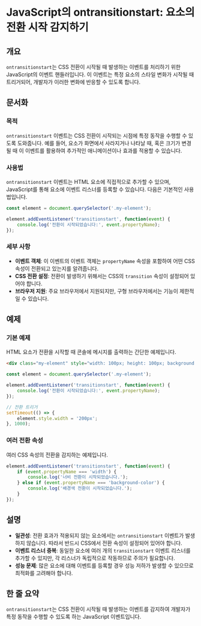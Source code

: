 <!--
Meta Description: # JavaScript의 ontransitionstart: 요소의 전환 시작 감지하기 ## 개요 `ontransitionstart`는 CSS 전환이 시작될 때 발생하는 이벤트를 처리하기 위한 JavaScript의 이벤트 핸들러입니다. 이 이벤트는 특정 요소의 스타일 변...
Meta Keywords: element, 전환이, event, ontransitionstart, css
-->

# JavaScript의 ontransitionstart: 요소의 전환 시작 감지하기

## 개요
`ontransitionstart`는 CSS 전환이 시작될 때 발생하는 이벤트를 처리하기 위한 JavaScript의 이벤트 핸들러입니다. 이 이벤트는 특정 요소의 스타일 변화가 시작될 때 트리거되어, 개발자가 이러한 변화에 반응할 수 있도록 합니다.

## 문서화
### 목적
`ontransitionstart` 이벤트는 CSS 전환이 시작되는 시점에 특정 동작을 수행할 수 있도록 도와줍니다. 예를 들어, 요소가 화면에서 사라지거나 나타날 때, 혹은 크기가 변경될 때 이 이벤트를 활용하여 추가적인 애니메이션이나 효과를 적용할 수 있습니다.

### 사용법
`ontransitionstart` 이벤트는 HTML 요소에 직접적으로 추가할 수 있으며, JavaScript를 통해 요소에 이벤트 리스너를 등록할 수 있습니다. 다음은 기본적인 사용법입니다.

```javascript
const element = document.querySelector('.my-element');

element.addEventListener('transitionstart', function(event) {
    console.log('전환이 시작되었습니다:', event.propertyName);
});
```

### 세부 사항
- **이벤트 객체**: 이 이벤트의 이벤트 객체는 `propertyName` 속성을 포함하여 어떤 CSS 속성이 전환되고 있는지를 알려줍니다.
- **CSS 전환 설정**: 전환이 발생하기 위해서는 CSS의 `transition` 속성이 설정되어 있어야 합니다.
- **브라우저 지원**: 주요 브라우저에서 지원되지만, 구형 브라우저에서는 기능이 제한적일 수 있습니다.

## 예제
### 기본 예제
HTML 요소가 전환을 시작할 때 콘솔에 메시지를 출력하는 간단한 예제입니다.

```html
<div class="my-element" style="width: 100px; height: 100px; background: red; transition: width 2s;"></div>
```

```javascript
const element = document.querySelector('.my-element');

element.addEventListener('transitionstart', function(event) {
    console.log('전환이 시작되었습니다:', event.propertyName);
});

// 전환 트리거
setTimeout(() => {
    element.style.width = '200px';
}, 1000);
```

### 여러 전환 속성
여러 CSS 속성의 전환을 감지하는 예제입니다.

```javascript
element.addEventListener('transitionstart', function(event) {
    if (event.propertyName === 'width') {
        console.log('너비 전환이 시작되었습니다.');
    } else if (event.propertyName === 'background-color') {
        console.log('배경색 전환이 시작되었습니다.');
    }
});
```

## 설명
- **일관성**: 전환 효과가 적용되지 않는 요소에서는 `ontransitionstart` 이벤트가 발생하지 않습니다. 따라서 반드시 CSS에서 전환 속성이 설정되어 있어야 합니다.
- **이벤트 리스너 중복**: 동일한 요소에 여러 개의 `transitionstart` 이벤트 리스너를 추가할 수 있지만, 각 리스너가 독립적으로 작동하므로 주의가 필요합니다.
- **성능 문제**: 많은 요소에 대해 이벤트를 등록할 경우 성능 저하가 발생할 수 있으므로 최적화를 고려해야 합니다.

## 한 줄 요약
`ontransitionstart`는 CSS 전환이 시작될 때 발생하는 이벤트를 감지하여 개발자가 특정 동작을 수행할 수 있도록 하는 JavaScript 이벤트입니다.